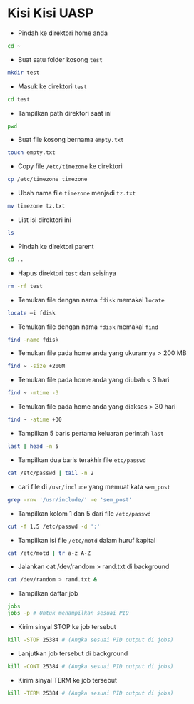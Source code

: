 # Kisi Kisi UASP
- Pindah ke direktori home anda
```bash
cd ~
```
- Buat satu folder kosong `test`
```bash
mkdir test
```
- Masuk ke direktori `test`
```bash
cd test
```
- Tampilkan path direktori saat ini
```bash
pwd
```
- Buat file kosong bernama `empty.txt`
```bash
touch empty.txt
```
- Copy file `/etc/timezone` ke direktori
```bash
cp /etc/timezone timezone
```
- Ubah nama file `timezone` menjadi `tz.txt`
```bash
mv timezone tz.txt
```
- List isi direktori ini
```bash
ls
```
- Pindah ke direktori parent
```bash
cd ..
```
- Hapus direktori `test` dan seisinya
```bash
rm -rf test
```
- Temukan file dengan nama `fdisk` memakai `locate`
```bash
locate –i fdisk
```
- Temukan file dengan nama `fdisk` memakai `find`
```bash
find -name fdisk
```
- Temukan file pada home anda yang ukurannya > 200 MB
```bash
find ~ -size +200M
```
- Temukan file pada home anda yang diubah < 3 hari
```bash
find ~ -mtime -3
```
- Temukan file pada home anda yang diakses > 30 hari
```bash
find ~ -atime +30
```
- Tampilkan 5 baris pertama keluaran perintah `last`
```bash
last | head -n 5
```
- Tampilkan dua baris terakhir file `etc/passwd`
```bash
cat /etc/passwd | tail -n 2
```
- cari file di `/usr/include` yang memuat kata `sem_post`
```bash
grep -rnw '/usr/include/' -e 'sem_post'
```
- Tampilkan kolom 1 dan 5 dari file `/etc/passwd`
```bash
cut -f 1,5 /etc/passwd -d ':'
```
- Tampilkan isi file `/etc/motd` dalam huruf kapital
```bash
cat /etc/motd | tr a-z A-Z
```
- Jalankan cat /dev/random > rand.txt di background
```bash
cat /dev/random > rand.txt &
```
- Tampilkan daftar job
```bash
jobs
jobs -p # Untuk menampilkan sesuai PID
```
- Kirim sinyal STOP ke job tersebut
```bash
kill -STOP 25384 # (Angka sesuai PID output di jobs)
```
- Lanjutkan job tersebut di background
```bash
kill -CONT 25384 # (Angka sesuai PID output di jobs)
```
- Kirim sinyal TERM ke job tersebut
```bash
kill -TERM 25384 # (Angka sesuai PID output di jobs)
```
